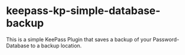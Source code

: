 # keepass-kp-simple-database-backup
This is a simple KeePass Plugin that saves a backup of your Password-Database to a backup location.
